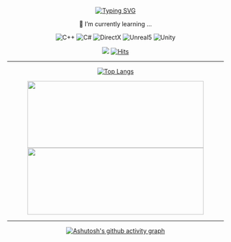 <!--
### Hi there 👋

**ksg1766/ksg1766** is a ✨ _special_ ✨ repository because its `README.md` (this file) appears on your GitHub profile.

Here are some ideas to get you started:

- 🔭 I’m currently working on ...
- 🌱 I’m currently learning ...
- 👯 I’m looking to collaborate on ...
- 🤔 I’m looking for help with ...
- 💬 Ask me about ...
- 📫 How to reach me: ...
- 😄 Pronouns: ...
- ⚡ Fun fact: ...
-->
<div align="center">

  [![Typing SVG](https://readme-typing-svg.demolab.com?font=Fira+Code&duration=1800&pause=1000&color=76B900&multiline=true&random=false&width=435&height=60&lines=Hi+there+%F0%9F%91%8B%F0%9F%91%8B%F0%9F%91%8B;Glad+to+meet+you+in+my+place+%F0%9F%98%80)](https://git.io/typing-svg)

🌱 I’m currently learning ...

  ![C++](https://img.shields.io/badge/C%2B%2B-00599C?style=for-the-badge&logo=c%2B%2B&logoColor=white)
  ![C#](https://img.shields.io/badge/C%23-239120?style=for-the-badge&logo=c-sharp&logoColor=white)
  ![DirectX](https://img.shields.io/badge/-DirectX-76B900?style=for-the-badge&logo=nvidia&logoColor=white)
  ![Unreal5](https://img.shields.io/badge/unrealengine-%23313131.svg?style=for-the-badge&logo=unrealengine&logoColor=white)
  ![Unity](https://img.shields.io/badge/Unity-100000?style=for-the-badge&logo=unity&logoColor=white)

  <a href="ksg7186@gmail.com"><img src="https://img.shields.io/badge/GMAIL-EA4335?style=flat-square&logo=Gmail&logoColor=white"/></a>
  [![Hits](https://hits.seeyoufarm.com/api/count/incr/badge.svg?url=https%3A%2F%2Fgithub.com%2Fksg1766%2Fhit-counter&count_bg=%2379C83D&title_bg=%23555555&icon=&icon_color=%23E7E7E7&title=hits&edge_flat=false)](https://hits.seeyoufarm.com)
  
---
 [![Top Langs](https://github-readme-stats.vercel.app/api/top-langs/?username=ksg1766&layout=donut&theme=merko)](https://github.com/anuraghazra/github-readme-stats)

  <img src="https://github-readme-stats.vercel.app/api?username=ksg1766&show_icons=true&theme=merko&border_radius=7" height="155px" width="410px"/>
  <img src="https://streak-stats.demolab.com?user=ksg1766&theme=merko&border_radius=7" height="155px" width="410px"/>
  
---
  [![Ashutosh's github activity graph](https://github-readme-activity-graph.vercel.app/graph?username=ksg1766&theme=merko)](https://github.com/ashutosh00710/github-readme-activity-graph)
</div>
